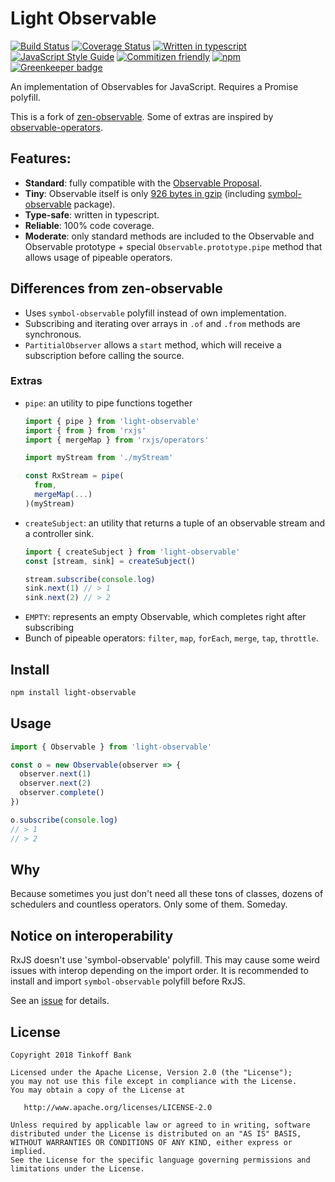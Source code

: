 # Light Observable
[![Build Status](https://travis-ci.org/dmitry-korolev/light-observable.svg?branch=master)](https://travis-ci.org/dmitry-korolev/light-observable) [![Coverage Status](https://coveralls.io/repos/github/dmitry-korolev/light-observable/badge.svg?branch=master)](https://coveralls.io/github/dmitry-korolev/light-observable?branch=master) [![Written in typescript](https://img.shields.io/badge/written_in-typescript-blue.svg)](https://www.typescriptlang.org/) [![JavaScript Style Guide](https://img.shields.io/badge/code_style-standard-brightgreen.svg)](https://standardjs.com) [![Commitizen friendly](https://img.shields.io/badge/commitizen-friendly-brightgreen.svg)](http://commitizen.github.io/cz-cli/) [![npm](https://img.shields.io/npm/v/light-observable.svg)](https://www.npmjs.com/package/light-observable) [![Greenkeeper badge](https://badges.greenkeeper.io/dmitry-korolev/light-observable.svg)](https://greenkeeper.io/)

An implementation of Observables for JavaScript. Requires a Promise polyfill.

This is a fork of [zen-observable](https://github.com/zenparsing/zen-observable). Some of extras are inspired by [observable-operators](https://github.com/nmuldavin/ObservableOperators).

## Features:
* **Standard**: fully compatible with the [Observable Proposal](https://github.com/tc39/proposal-observable).
* **Tiny**: Observable itself is only [926 bytes in gzip](.size-limit.js) (including [symbol-observable](https://github.com/benlesh/symbol-observable) package).
* **Type-safe**: written in typescript.
* **Reliable**: 100% code coverage.
* **Moderate**: only standard methods are included to the Observable and Observable prototype + special `Observable.prototype.pipe` method that allows usage of pipeable operators.

## Differences from zen-observable
* Uses `symbol-observable` polyfill instead of own implementation.
* Subscribing and iterating over arrays in `.of` and `.from` methods are synchronous.
* `PartitialObserver` allows a `start` method, which will receive a subscription before calling the source.

### Extras
* `pipe`: an utility to pipe functions together
    ```js
    import { pipe } from 'light-observable'
    import { from } from 'rxjs'
    import { mergeMap } from 'rxjs/operators'
  
    import myStream from './myStream'
  
    const RxStream = pipe(
      from,
      mergeMap(...)
    )(myStream)
    ```
* `createSubject`: an utility that returns a tuple of an observable stream and a controller sink.
    ```js
    import { createSubject } from 'light-observable'
    const [stream, sink] = createSubject()
  
    stream.subscribe(console.log)
    sink.next(1) // > 1
    sink.next(2) // > 2
    ```
* `EMPTY`: represents an empty Observable, which completes right after subscribing
* Bunch of pipeable operators: `filter`, `map`, `forEach`, `merge`, `tap`, `throttle`.

## Install
```bash
npm install light-observable
```

## Usage
```js
import { Observable } from 'light-observable'

const o = new Observable(observer => {
  observer.next(1)
  observer.next(2)
  observer.complete()
})

o.subscribe(console.log)
// > 1
// > 2
```

## Why
Because sometimes you just don't need all these tons of classes, dozens of schedulers and countless operators. Only some of them. Someday.

## Notice on interoperability
RxJS doesn't use 'symbol-observable' polyfill. This may cause some weird issues with interop depending on the import order. It is recommended to install and import `symbol-observable` polyfill before RxJS.

See an [issue](https://github.com/benlesh/symbol-observable/issues/38) for details.

## License
```
Copyright 2018 Tinkoff Bank

Licensed under the Apache License, Version 2.0 (the "License");
you may not use this file except in compliance with the License.
You may obtain a copy of the License at

   http://www.apache.org/licenses/LICENSE-2.0

Unless required by applicable law or agreed to in writing, software
distributed under the License is distributed on an "AS IS" BASIS,
WITHOUT WARRANTIES OR CONDITIONS OF ANY KIND, either express or implied.
See the License for the specific language governing permissions and
limitations under the License.
```
